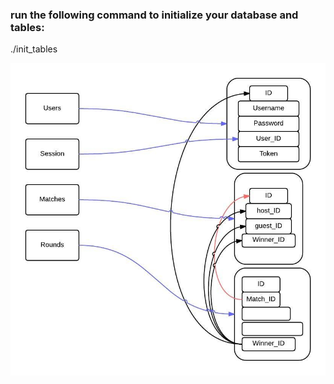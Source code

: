 ### run the following command to initialize your database and tables:
./init_tables

![Alt text](/img/flowchart.jpeg?raw=true "FlowChart")
